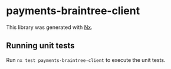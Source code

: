 # payments-braintree-client

This library was generated with [Nx](https://nx.dev).

## Running unit tests

Run `nx test payments-braintree-client` to execute the unit tests.
